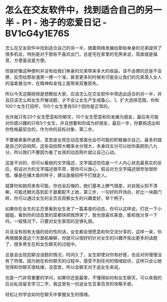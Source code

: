 # 怎么在交友软件中，找到适合自己的另一半 - P1 - 池子的恋爱日记 - BV1cG4y1E76S

怎么在交友软件中找到适合自己的另一半，随着网络发展给那些单身的兄弟提供了很多机会，特别是对于那些不喜欢出门，总是宅在家里的宅男来说，简直就是福音，方便虽说是方便。

但是好像这种便利并没有给我们单身的兄弟带来多大的收益，该不会撩的还是不会撩，反而给那些渣男一撩一个准，甚至更多的时候有可能会让我们的兄弟落入女人的温柔巷当中，在精神和金钱上面带来双重损失。

所以今天这期视频是想教给大家，应该怎么在交友软件中筛选出适合的另一半，并且应该怎么和女生开展话题，才不会让女生产生戒备心，1。扩大选择范围，你和100个女生打招呼，100个女生里有50个回你是正常的。

也许就只有20个女生愿意和你聊天，10个女生愿意和你发展为朋友，最后有可能对你感兴趣的只有5个女生，并且想要和你成为好朋友，最后一步，你要挑选出和你性格最契合的，作为你的目标对象，第二步。

不要被表象所迷惑，意思是女孩在动态里面也会尽可能的积极展示自己，最多的就是自己的自拍照，这些自拍照大概率水分很大，本身四五分可以给你美颜到八九分，所以我们不要因为看了女孩的动态照片就让自己心动。

这是不对的，你可以看她的文字描述，文字描述恰恰是一个人内心状态最真实的反应，假设对方的文字描述很平常，那你可以放心，假设对方文字描述很夸张很矫情，像是在捕大鱼的样子，建议直接招呼不打就走人。

就算你和她将来有可能，你也会后悔的，她们基本上脾气很差，对自我认知不清晰，可能还眼光高到彭于晏都配不上她，第三步，一句好的开场白，好比一块敲门砖，你可以通过女生的主页去观察女生的兴趣爱好，举个例子。

如果你在女生的主页里看到女生发了一篇美食的动态，你可以这样说，打扰一下小姐姐，看到你的动态里的菜都快把我馋哭了，我也很喜欢美食，能和我分享一下吗，一般情况下，只要对女生表现的足够礼貌。

并且没有抱有太强的目的性的话，女生都会很愿意和你交流分享的，这样一来，你再根据美食这个方面拓展聊，你就可以很好的针对女生的兴趣开拓出更多的话题了，很多男生在和女生聊天的过程中。

总是会出现尬聊没话题的情况，时间久了，女生即使对你有好感，也会对你慢慢没有了热情，因为她在和你聊天的过程中，感受不到任何的情绪起伏，这样只会让她觉得和你聊天很枯燥，没意思，所以会聊天对于追女生来说。

也是一门非常重要的学问，如果你还是最笨，不懂得如何和女生聊天，可以来我的后台私信留言学习二字，我这里有一份追女生百事百灵的攻略手册。

轻松让你学会如何在聊天中掌握女生的情绪。